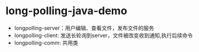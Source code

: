 # long-polling-java-demo
- longpolling-server：用户编辑、查看文件，发布文件的服务
- longpolling-client: 发送长轮询到server，文件被改变收到通知,执行后续命令
- longpolling-comm: 共用类